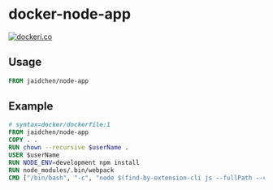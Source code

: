 # docker-node-app

[![dockeri.co](https://dockeri.co/image/jaidchen/node-app)](https://hub.docker.com/r/jaidchen/node-app)

## Usage

```Dockerfile
FROM jaidchen/node-app
```

## Example
```Dockerfile
# syntax=docker/dockerfile:1
FROM jaidchen/node-app
COPY . .
RUN chown --recursive $userName .
USER $userName
RUN NODE_ENV=development npm install
RUN node_modules/.bin/webpack
CMD ["/bin/bash", "-c", "node $(find-by-extension-cli js --fullPath --cwd dist/package/production)"]
```